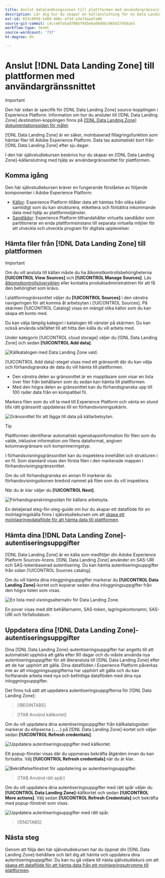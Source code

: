 ```yaml
---
title: Anslut datalandningszonen till plattformen med användargränssnittet
description: Lär dig hur du skapar en källanslutning för en Data Landing Zone med hjälp av användargränssnittet för plattformen.
exl-id: 653c9958-5d89-4b0c-af3d-a3e74aa47a08
source-git-commit: cdcce07a5adf08bf9d5e6a08d6bc965d37458a5d
workflow-type: tm+mt
source-wordcount: '737'
ht-degree: 0%

---
```


# Anslut [!DNL Data Landing Zone] till plattformen med användargränssnittet

>[!IMPORTANT]
>
>Den här sidan är specifik för [!DNL Data Landing Zone] *source*-kopplingen i Experience Platform. Information om hur du ansluter till [!DNL Data Landing Zone] *destination*-kopplingen finns på [[!DNL Data Landing Zone] dokumentationssidan för målet](/help/destinations/catalog/cloud-storage/data-landing-zone.md).

[!DNL Data Landing Zone] är en säker, molnbaserad fillagringsfunktion som hämtar filer till Adobe Experience Platform. Data tas automatiskt bort från [!DNL Data Landing Zone] efter sju dagar.

I den här självstudiekursen beskrivs hur du skapar en [!DNL Data Landing Zone]-källanslutning med hjälp av användargränssnittet för plattformen.

## Komma igång

Den här självstudiekursen kräver en fungerande förståelse av följande komponenter i Adobe Experience Platform:

* [Källor](../../../../home.md): Experience Platform tillåter data att hämtas från olika källor samtidigt som du kan strukturera, etikettera och förbättra inkommande data med hjälp av plattformstjänster.
* [Sandlådor](../../../../../sandboxes/home.md): Experience Platform tillhandahåller virtuella sandlådor som partitionerar en enda plattformsinstans till separata virtuella miljöer för att utveckla och utveckla program för digitala upplevelser.

## Hämta filer från [!DNL Data Landing Zone] till plattformen

>[!IMPORTANT]
>
> Om du vill ansluta till källan måste du ha åtkomstkontrollsbehörigheterna **[!UICONTROL View Sources]** och **[!UICONTROL Manage Sources]**. Läs [åtkomstkontrollsöversikten](../../../../../access-control/home.md) eller kontakta produktadministratören för att få den behörighet som krävs.

I plattformsgränssnittet väljer du **[!UICONTROL Sources]** i den vänstra navigeringen för att komma åt arbetsytan i [!UICONTROL Sources]. På skärmen [!UICONTROL Catalog] visas en mängd olika källor som du kan skapa ett konto med.

Du kan välja lämplig kategori i katalogen till vänster på skärmen. Du kan också använda sökfältet till att hitta den källa du vill arbeta med.

Under kategorin [!UICONTROL cloud storage] väljer du [!DNL Data Landing Zone] och sedan **[!UICONTROL Add data]**.

![Källkatalogen med Data Landing Zone vald.](../../../../images/tutorials/create/dlz/catalog.png)

[!UICONTROL Add data]-steget visas med ett gränssnitt där du kan välja och förhandsgranska de data du vill hämta till plattformen.

* Den vänstra delen av gränssnittet är en mappläsare som visar en lista över filer från behållaren som du sedan kan hämta till plattformen.
* Med den högra delen av gränssnittet kan du förhandsgranska upp till 100 rader data från en kompatibel fil.

Markera filen som du vill ta med till Experience Platform och vänta en stund tills rätt gränssnitt uppdateras till en förhandsvisningsskärm.

![Gränssnittet för att lägga till data på källarbetsytan.](../../../../images/tutorials/create/dlz/add-data.png)

>[!TIP]
>
>Plattformen identifierar automatiskt egenskapsinformation för filen som du valde, inklusive information om filens dataformat, angiven kolumnavgränsare och komprimeringstyp.

I förhandsvisningsgränssnittet kan du inspektera innehållet och strukturen i en fil. Som standard visas den första filen i den markerade mappen i förhandsvisningsgränssnittet.

Om du vill förhandsgranska en annan fil markerar du förhandsvisningsikonen bredvid namnet på filen som du vill inspektera.

När du är klar väljer du **[!UICONTROL Next]**.

![Förhandsgranskningssidan för källans arbetsyta.](../../../../images/tutorials/create/dlz/file-detection.png)

En detaljerad steg-för-steg-guide om hur du skapar ett dataflöde för en molnlagringskälla finns i självstudiekursen om att [skapa ett molnlagringsdataflöde för att hämta data till plattformen](../../dataflow/batch/cloud-storage.md).

## Hämta dina [!DNL Data Landing Zone]-autentiseringsuppgifter

[!DNL Data Landing Zone] är en källa som medföljer din Adobe Experience Platform Sources-licens. [!DNL Data Landing Zone] använder en SAS-URI och SAS-tokenbaserad autentisering. Du kan hämta autentiseringsuppgifter från sidan [!UICONTROL Sources catalog].

Om du vill hämta dina inloggningsuppgifter markerar du **[!UICONTROL Data Landing Zone]**-kortet och kopierar sedan dina inloggningsuppgifter från den högra listen som visas.

![En lista med visningsalternativ för Data Landing Zone.](../../../../images/tutorials/create/dlz/view-credentials.png)

En pover visas med ditt behållarnamn, SAS-token, lagringskontonamn, SAS-URI och förfallodatum.

## Uppdatera dina [!DNL Data Landing Zone]-autentiseringsuppgifter

Dina [!DNL Data Landing Zone]-autentiseringsuppgifter har angetts till att automatiskt upphöra att gälla efter 90 dagar och du måste använda nya autentiseringsuppgifter för att återansluta till [!DNL Data Landing Zone] efter att de har upphört att gälla. Dina dataflöden i Experience Platform påverkas inte av att inloggningsuppgifterna har upphört att gälla och du kan fortfarande arbeta med nya och befintliga dataflöden med dina nya inloggningsuppgifter.

Det finns två sätt att uppdatera autentiseringsuppgifterna för [!DNL Data Landing Zone]:

>[!BEGINTABS]

>[!TAB Använd källkortet]

Om du vill uppdatera dina autentiseringsuppgifter från källkatalogsidan markerar du ellipserna (**`...`**) på [!DNL Data Landing Zone]-kortet och väljer sedan **[!UICONTROL Refresh credentials]**.

![Uppdatera autentiseringsuppgifter med källkortet.](../../../../images/tutorials/create/dlz/refresh-with-card.png)

Ett popup-fönster visas där du uppmanas bekräfta åtgärden innan du kan fortsätta. Välj **[!UICONTROL Refresh credentials]** när du är klar.

![Bekräftelsefönstret för uppdatering av autentiseringsuppgifter.](../../../../images/tutorials/create/dlz/confirm.png)

>[!TAB Använd rätt spår]

Om du vill uppdatera dina autentiseringsuppgifter med rätt spår väljer du **[!UICONTROL Data Landing Zone]**-källkortet och sedan **[!UICONTROL More actions]**. Välj sedan **[!UICONTROL Refresh Credentials]** och bekräfta med popup-fönstret som visas.

![Uppdatera autentiseringsuppgifter med rätt spår.](../../../../images/tutorials/create/dlz/refresh-with-right-rail.png)

>[!ENDTABS]

## Nästa steg

Genom att följa den här självstudiekursen har du öppnat din [!DNL Data Landing Zone]-behållare och lärt dig att hämta och uppdatera dina autentiseringsuppgifter. Du kan nu gå vidare till nästa självstudiekurs om att [skapa ett dataflöde för att hämta data från ett molnlagringsutrymme till plattformen](../../dataflow/batch/cloud-storage.md).

